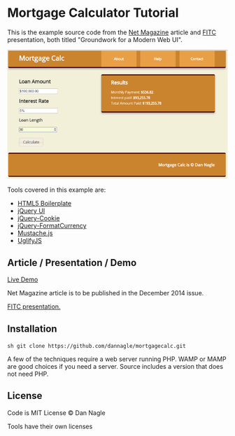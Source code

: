 Mortgage Calculator Tutorial
=========

This is the example source code from the [Net Magazine][netmag] article and [FITC][fitcpresentation] presentation, both titled "Groundwork for a Modern Web UI".

![Mortgage Calc](https://raw.githubusercontent.com/dannagle/mortgagecalc/master/mortgage_calc_finished.png)

Tools covered in this example are:

  - [HTML5 Boilerplate][h5]
  - [jQuery UI][jQueryUI]
  - [jQuery-Cookie][jQuery-Cookie]
  - [jQuery-FormatCurrency][jQuery-FormatCurrency]
  - [Mustache.js][Mustache.js]
  - [UglifyJS][UglifyJS]



Article / Presentation / Demo
--------------

[Live Demo][LiveDemo]

Net Magazine article is to be published in the December 2014 issue.


[FITC presentation.][slidedeck]

Installation
--------------

```sh git clone https://github.com/dannagle/mortgagecalc.git```

A few of the techniques require a web server running PHP. WAMP or MAMP are good choices if you need a server. Source includes a version that does not need PHP.

License
----
Code is MIT License &copy; Dan Nagle

Tools have their own licenses

[LiveDemo]: http://naglecode.com/modernwebui/www/mortgagecalc/
[netmag]: http://www.creativebloq.com/net-magazine
[fitc]: http://fitc.ca/
[fitcpresentation]: http://fitc.ca/presentation/groundwork-for-a-modern-web-ui/
[h5]: http://www.initializr.com/

[jQueryUI]: jQueryUI.com
[jQuery-Cookie]: github.com/carhartl/jQuery-Cookie
[jQuery-FormatCurrency]: code.google.com/p/jQuery-FormatCurrency
[Mustache.js]: github.com/janl/Mustache.js
[UglifyJS]: github.com/mishoo/UglifyJS
[slidedeck]: http://naglecode.com/modernwebui/
